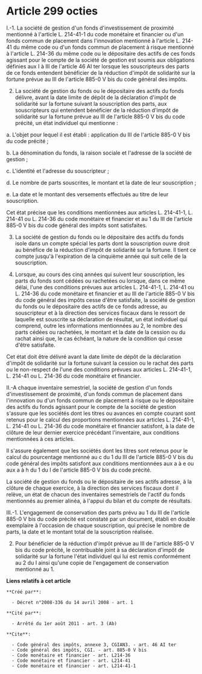 # Article 299 octies

I.-1. La société de gestion d'un fonds d'investissement de proximité mentionné à l'article L. 214-41-1 du code monétaire et
financier ou d'un fonds commun de placement dans l'innovation mentionné à l'article L. 214-41 du même code ou d'un fonds
commun de placement à risque mentionné à l'article L. 214-36 du même code ou le dépositaire des actifs de ces fonds agissant
pour le compte de la société de gestion est soumis aux obligations définies aux I à III de l'article 46 AI ter lorsque les
souscripteurs des parts de ce fonds entendent bénéficier de la réduction d'impôt de solidarité sur la fortune prévue au III
de l'article 885-0 V bis du code général des impôts.

2. La société de gestion du fonds ou le dépositaire des actifs du fonds délivre, avant la date limite de dépôt de la
déclaration d'impôt de solidarité sur la fortune suivant la souscription des parts, aux souscripteurs qui entendent
bénéficier de la réduction d'impôt de solidarité sur la fortune prévue au III de l'article 885-0 V bis du code précité, un
état individuel qui mentionne : 

a. L'objet pour lequel il est établi : application du III de l'article 885-0 V bis du code précité ; 

b. La dénomination du fonds, la raison sociale et l'adresse de la société de gestion ; 

c. L'identité et l'adresse du souscripteur ; 

d. Le nombre de parts souscrites, le montant et la date de leur souscription ; 

e. La date et le montant des versements effectués au titre de leur souscription. 

Cet état précise que les conditions mentionnées aux articles L. 214-41-1, L. 214-41 ou L. 214-36 du code monétaire et
financier et au 1 du III de l'article 885-0 V bis du code général des impôts sont satisfaites. 

3. La société de gestion du fonds ou le dépositaire des actifs du fonds isole dans un compte spécial les parts dont la
souscription ouvre droit au bénéfice de la réduction d'impôt de solidarité sur la fortune. Il tient ce compte jusqu'à
l'expiration de la cinquième année qui suit celle de la souscription. 

4. Lorsque, au cours des cinq années qui suivent leur souscription, les parts du fonds sont cédées ou rachetées ou lorsque,
dans ce même délai, l'une des conditions prévues aux articles L. 214-41-1, L. 214-41 ou L. 214-36 du code monétaire et
financier et au III de l'article 885-0 V bis du code général des impôts cesse d'être satisfaite, la société de gestion du
fonds ou le dépositaire des actifs de ce fonds adresse, au souscripteur et à la direction des services fiscaux dans le
ressort de laquelle est souscrite sa déclaration de résultat, un état individuel qui comprend, outre les informations
mentionnées au 2, le nombre des parts cédées ou rachetées, le montant et la date de la cession ou du rachat ainsi que, le cas
échéant, la nature de la condition qui cesse d'être satisfaite. 

Cet état doit être délivré avant la date limite de dépôt de la déclaration d'impôt de solidarité sur la fortune suivant la
cession ou le rachat des parts ou le non-respect de l'une des conditions prévues aux articles L. 214-41-1, L. 214-41 ou L.
214-36 du code monétaire et financier. 

II.-A chaque inventaire semestriel, la société de gestion d'un fonds d'investissement de proximité, d'un fonds commun de
placement dans l'innovation ou d'un fonds commun de placement à risque ou le dépositaire des actifs du fonds agissant pour le
compte de la société de gestion s'assure que les sociétés dont les titres ou avances en compte courant sont retenus pour le
calcul des proportions mentionnées aux articles L. 214-41-1, L. 214-41 ou L. 214-36 du code monétaire et financier satisfont,
à la date de clôture de leur dernier exercice précédant l'inventaire, aux conditions mentionnées à ces articles. 

Il s'assure également que les sociétés dont les titres sont retenus pour le calcul du pourcentage mentionné au c du 1 du III
de l'article 885-0 V bis du code général des impôts satisfont aux conditions mentionnées aux a à e ou aux a à h du 1 du I de
l'article 885-0 V bis du code précité. 

La société de gestion du fonds ou le dépositaire de ses actifs adresse, à la clôture de chaque exercice, à la direction des
services fiscaux dont il relève, un état de chacun des inventaires semestriels de l'actif du fonds mentionnés au premier
alinéa, à l'appui du bilan et du compte de résultats. 

III.-1. L'engagement de conservation des parts prévu au 1 du III de l'article 885-0 V bis du code précité est constaté par un
document, établi en double exemplaire à l'occasion de chaque souscription, qui précise le nombre de parts, la date et le
montant total de la souscription réalisée. 

2. Pour bénéficier de la réduction d'impôt prévue au III de l'article 885-0 V bis du code précité, le contribuable joint à sa
déclaration d'impôt de solidarité sur la fortune l'état individuel qui lui est remis conformément au 2 du I ainsi qu'une
copie de l'engagement de conservation mentionné au 1.

**Liens relatifs à cet article**

	**Créé par**:

	  - Décret n°2008-336 du 14 avril 2008 - art. 1

	**Cité par**:

	  - Arrêté du 1er août 2011 - art. 3 (Ab)

	**Cite**:

	  - Code général des impôts, annexe 3, CGIAN3. - art. 46 AI ter
	  - Code général des impôts, CGI. - art. 885-0 V bis
	  - Code monétaire et financier - art. L214-36
	  - Code monétaire et financier - art. L214-41
	  - Code monétaire et financier - art. L214-41-1

